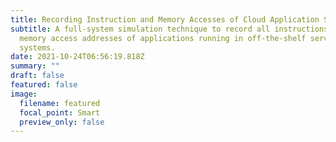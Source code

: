 ```yaml
---
title: Recording Instruction and Memory Accesses of Cloud Application Software
subtitle: A full-system simulation technique to record all instructions and
  memory access addresses of applications running in off-the-shelf server
  systems.
date: 2021-10-24T06:56:19.818Z
summary: ""
draft: false
featured: false
image:
  filename: featured
  focal_point: Smart
  preview_only: false
---
```

